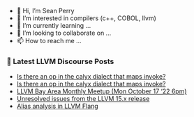 - 👋 Hi, I’m Sean Perry
- 👀 I’m interested in compilers (c++, COBOL, llvm)
- 🌱 I’m currently learning ...
- 💞️ I’m looking to collaborate on ...
- 📫 How to reach me ...

<!---
s66perry/s66perry is a ✨ special ✨ repository because its `README.md` (this file) appears on your GitHub profile.
You can click the Preview link to take a look at your changes.
--->
### 📕 Latest LLVM Discourse Posts

<!-- DISCOURSE-LLVM:START -->
- [Is there an op in the calyx dialect that maps invoke?](https://discourse.llvm.org/t/is-there-an-op-in-the-calyx-dialect-that-maps-invoke/66051#post_5)
- [Is there an op in the calyx dialect that maps invoke?](https://discourse.llvm.org/t/is-there-an-op-in-the-calyx-dialect-that-maps-invoke/66051#post_4)
- [LLVM Bay Area Monthly Meetup &lpar;Mon October 17 ‘22 6pm&rpar;](https://discourse.llvm.org/t/llvm-bay-area-monthly-meetup-mon-october-17-22-6pm/65583#post_5)
- [Unresolved issues from the LLVM 15.x release](https://discourse.llvm.org/t/unresolved-issues-from-the-llvm-15-x-release/66071#post_4)
- [Alias analysis in LLVM Flang](https://discourse.llvm.org/t/alias-analysis-in-llvm-flang/62639?page=2#post_32)
<!-- DISCOURSE-LLVM:END -->
